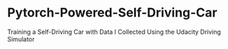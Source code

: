 # Pytorch-Powered-Self-Driving-Car
Training a Self-Driving Car with Data I Collected Using the Udacity Driving Simulator
